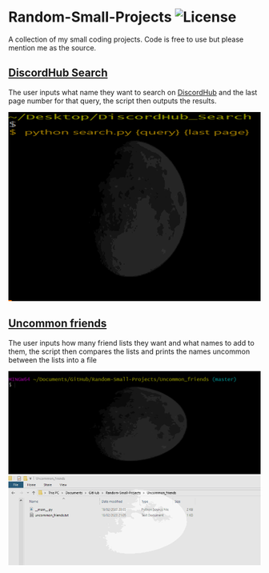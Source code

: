 # Random-Small-Projects ![License](https://img.shields.io/badge/license-Creative%20Commons%20Attribution%204.0-informational)

A collection of my small coding projects. Code is free to use but please mention me as the source.

## [DiscordHub Search](DiscordHub_Search/)

The user inputs what name they want to search on [DiscordHub](https://discordhub.com/) and the last page number for that query, the script then outputs the results.

![Result](DiscordHub_Search/result.gif)

## [Uncommon friends](Uncommon_friends/)

The user inputs how many friend lists they want and what names to add to them, the script then compares the lists and prints the names uncommon between the lists into a file

![Running the code](Uncommon_friends/test.gif)
![Resulting text file](Uncommon_friends/result.gif)
